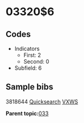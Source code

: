 # 03320$6

## Codes

-   Indicators
    -   First: 2
    -   Second: 0
-   Subfield: 6

## Sample bibs

3818644 [Quicksearch](https://search.library.yale.edu/catalog/3818644) [VXWS](http://prodorbis.library.yale.edu:7014/vxws/GetHoldingsService?bibId=3818644)

**Parent topic:**[033](../../tags/033/033.md)


